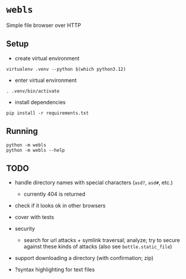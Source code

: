# `webls`

Simple file browser over HTTP

## Setup

- create virtual environment
```
virtualenv .venv --python $(which python3.12)
```

- enter virtual environment
```
. .venv/bin/activate
```

- install dependencies
```
pip install -r requirements.txt
```

## Running

```
python -m webls
python -m webls --help
```

## TODO

- handle directory names with special characters (`asd?`, `asd#`, etc.)
  - currently 404 is returned

- check if it looks ok in other browsers

- cover with tests

- security
  - search for url attacks + symlink traversal; analyze; try to secure against
    these kinds of attacks (also see `bottle.static_file`)

- support downloading a directory (with confirmation; zip)

- ?syntax highlighting for text files
